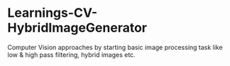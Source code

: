 # Learnings-CV-HybridImageGenerator
Computer Vision approaches by starting basic image processing task like low &amp; high pass filtering, hybrid images etc.

